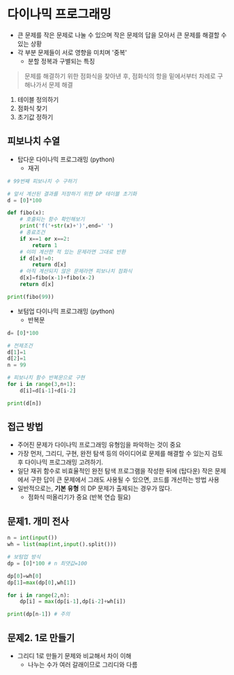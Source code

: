 # 다이나믹 프로그래밍

* 큰 문제를 작은 문제로 나눌 수 있으며 작은 문제의 답을 모아서 큰 문제를 해결할 수 있는 상황
* 각 부분 문제들이 서로 영향을 미치며 '중복' 
  * 분할 정복과 구별되는 특징

> 문제를 해결하기 위한 점화식을 찾아낸 후, 점화식의 항을 밑에서부터 차례로 구해나가서 문제 해결

1. 테이블 정의하기
2. 점화식 찾기
3. 초기값 정하기


## 피보나치 수열
* 탑다운 다이나믹 프로그래밍 (python)
    * 재귀 
```python
# 99번째 피보나치 수 구하기

# 앞서 계산된 결과를 저장하기 위한 DP 테이블 초기화
d = [0]*100

def fibo(x):
    # 호출되는 함수 확인해보기
    print('f('+str(x)+')',end=' ')
    # 종료조건
    if x==1 or x==2:
        return 1
    # 이미 계산한 적 있는 문제라면 그대로 반환
    if d[x]!=0:
        return d[x]
    # 아직 계산되지 않은 문제라면 피보나치 점화식
    d[x]=fibo(x-1)+fibo(x-2)
    return d[x]

print(fibo(99))
```

* 보텀업 다이나믹 프로그래밍 (python)
  * 반복문

```python
d= [0]*100

# 전제조건
d[1]=1
d[2]=1
n = 99

# 피보나치 함수 반복문으로 구현
for i in range(3,n+1):
    d[i]=d[i-1]+d[i-2]

print(d[n])
```

## 접근 방법
* 주어진 문제가 다이나믹 프로그래밍 유형임을 파악하는 것이 중요
* 가장 먼저, 그리디, 구현, 완전 탐색 등의 아이디어로 문제를 해결할 수 있는지 검토 후 다이나믹 프로그래밍 고려하기.
* 일단 재귀 함수로 비효율적인 완전 탐색 프로그램을 작성한 뒤에 (탑다운) 작은 문제에서 구한 답이 큰 문제에서 그래도 사용될 수 있으면, 코드를 개선하는 방법 사용
* 일반적으로는, **기본 유형** 의 DP 문제가 출제되는 경우가 많다.
  * 점화식 떠올리기가 중요 (반복 연습 필요)

## 문제1. 개미 전사
```python
n = int(input())
wh = list(map(int,input().split()))

# 보텀업 방식
dp = [0]*100 # n 최댓값=100

dp[0]=wh[0]
dp[1]=max(dp[0],wh[1])

for i in range(2,n):
    dp[i] = max(dp[i-1],dp[i-2]+wh[i])

print(dp[n-1]) # 주의
```

## 문제2. 1로 만들기
* 그리디 1로 만들기 문제와 비교해서 차이 이해
    * 나누는 수가 여러 갈래이므로 그리디와 다름

